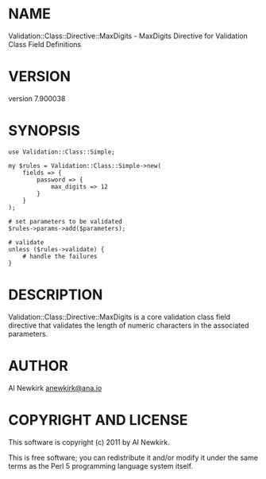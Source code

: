 # NAME

Validation::Class::Directive::MaxDigits - MaxDigits Directive for Validation Class Field Definitions

# VERSION

version 7.900038

# SYNOPSIS

    use Validation::Class::Simple;

    my $rules = Validation::Class::Simple->new(
        fields => {
            password => {
                max_digits => 12
            }
        }
    );

    # set parameters to be validated
    $rules->params->add($parameters);

    # validate
    unless ($rules->validate) {
        # handle the failures
    }

# DESCRIPTION

Validation::Class::Directive::MaxDigits is a core validation class field
directive that validates the length of numeric characters in the associated
parameters.

# AUTHOR

Al Newkirk <anewkirk@ana.io>

# COPYRIGHT AND LICENSE

This software is copyright (c) 2011 by Al Newkirk.

This is free software; you can redistribute it and/or modify it under
the same terms as the Perl 5 programming language system itself.
